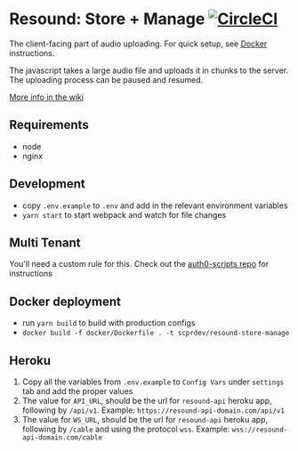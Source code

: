# Resound: Store + Manage [![CircleCI](https://circleci.com/gh/ProjectResound/store-upload.svg?style=svg)](https://circleci.com/gh/ProjectResound/store-upload)

The client-facing part of audio uploading. For quick setup, see [Docker](https://github.com/ProjectResound/planning/wiki/store#docker-deployment) instructions.

The javascript takes a large audio file and uploads it in chunks to the server.  The uploading process can be paused
and resumed.

[More info in the wiki](https://github.com/ProjectResound/planning/wiki)


## Requirements
* node
* nginx

## Development
* copy `.env.example` to `.env` and add in the relevant environment variables
* `yarn start` to start webpack and watch for file changes

## Multi Tenant
You'll need a custom rule for this. Check out the [auth0-scripts repo](https://github.com/ProjectResound/auth0-scripts) for instructions

## Docker deployment
* run `yarn build` to build with production configs
* `docker build -f docker/Dockerfile . -t scprdev/resound-store-manage`

## Heroku
1. Copy all the variables from `.env.example` to `Config Vars` under `settings` tab and add the proper values
2. The value for `API_URL`, should be the url for `resound-api` heroku app, following by `/api/v1`.
Example: `https://resound-api-domain.com/api/v1`
3. The value for `WS_URL`, should be the url for `resound-api` heroku app, following by `/cable` and using the protocol `wss`.
Example: `wss://resound-api-domain.com/cable`
